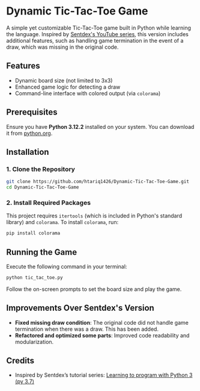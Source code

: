 # Dynamic Tic-Tac-Toe Game

A simple yet customizable Tic-Tac-Toe game built in Python while learning the language. Inspired by [Sentdex's YouTube series](https://www.youtube.com/playlist?list=PLQVvvaa0QuDeAams7fkdcwOGBpGdHpXln), this version includes additional features, such as handling game termination in the event of a draw, which was missing in the original code.

## Features
- Dynamic board size (not limited to 3x3)
- Enhanced game logic for detecting a draw
- Command-line interface with colored output (via `colorama`)

## Prerequisites
Ensure you have **Python 3.12.2** installed on your system. You can download it from [python.org](https://www.python.org/downloads/release/python-3122/).

## Installation

### 1. Clone the Repository
```sh
git clone https://github.com/htariq1426/Dynamic-Tic-Tac-Toe-Game.git
cd Dynamic-Tic-Tac-Toe-Game
```

### 2. Install Required Packages
This project requires `itertools` (which is included in Python's standard library) and `colorama`. To install `colorama`, run:
```sh
pip install colorama
```

## Running the Game
Execute the following command in your terminal:
```sh
python tic_tac_toe.py
```
Follow the on-screen prompts to set the board size and play the game.

## Improvements Over Sentdex's Version
- **Fixed missing draw condition**: The original code did not handle game termination when there was a draw. This has been added.
- **Refactored and optimized some parts**: Improved code readability and modularization.

## Credits
- Inspired by Sentdex’s tutorial series: [Learning to program with Python 3 (py 3.7)](https://www.youtube.com/playlist?list=PLQVvvaa0QuDeAams7fkdcwOGBpGdHpXln)

